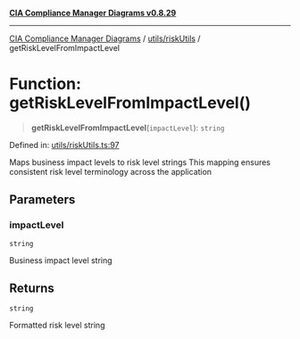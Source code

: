 [**CIA Compliance Manager Diagrams v0.8.29**](../../../README.md)

***

[CIA Compliance Manager Diagrams](../../../modules.md) / [utils/riskUtils](../README.md) / getRiskLevelFromImpactLevel

# Function: getRiskLevelFromImpactLevel()

> **getRiskLevelFromImpactLevel**(`impactLevel`): `string`

Defined in: [utils/riskUtils.ts:97](https://github.com/Hack23/cia-compliance-manager/blob/5836b4c74e2010cd05eca63c0016fd711c628ec9/src/utils/riskUtils.ts#L97)

Maps business impact levels to risk level strings
This mapping ensures consistent risk level terminology across the application

## Parameters

### impactLevel

`string`

Business impact level string

## Returns

`string`

Formatted risk level string
